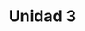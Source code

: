 ---
title: Unidad 3
published: 2023-10-01
description: A simple example of a Markdown blog post.
tags: [Markdown, Blogging, Demo]
category: Examples
draft: false
---